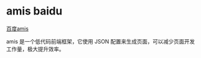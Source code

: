 # amis baidu
[百度amis](https://baidu.github.io/amis/zh-CN/docs/index)

amis 是一个低代码前端框架，它使用 JSON 配置来生成页面，可以减少页面开发工作量，极大提升效率。

